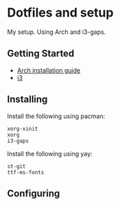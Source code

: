 # Dotfiles and setup

My setup. Using Arch and i3-gaps.

## Getting Started

* [Arch installation guide](https://wiki.archlinux.org/index.php/installation_guide)
* [i3](https://wiki.archlinux.org/index.php/i3)

## Installing

Install the following using pacman:

```
xorg-xinit
xorg
i3-gaps
```

Install the following using yay:
```
st-git
ttf-ms-fonts
```

## Configuring


